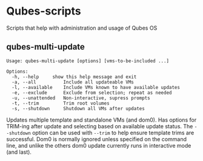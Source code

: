# Qubes-scripts
Scripts that help with administration and usage of Qubes OS

## qubes-multi-update
    Usage: qubes-multi-update [options] [vms-to-be-included ...]

    Options:
      -h, --help     show this help message and exit
      -a, --all          Include all updateable VMs
      -l, --available    Include VMs known to have available updates
      -e, --exclude      Exclude from selection; repeat as needed
      -u, --unattended   Non-interactive, supress prompts
      -t, --trim         Trim root volumes
      -s, --shutdown     Shutdown all VMs after updates

Updates multiple template and standalone VMs (and dom0). Has options for TRIM-ing after update and selecting based on available update status. The `--shutdown` option can be used with `--trim` to help ensure template trims are successful. Dom0 is normally ignored unless specified on the command line, and unlike the others dom0 update currently runs in interactive mode (and last).

